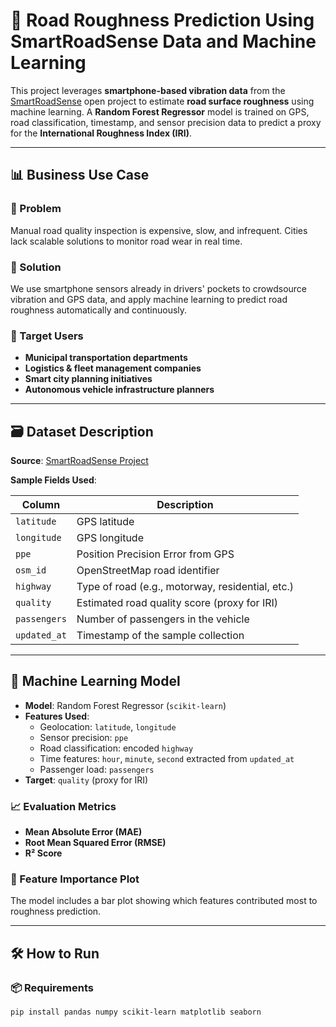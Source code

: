 # 📱 Road Roughness Prediction Using SmartRoadSense Data and Machine Learning

This project leverages **smartphone-based vibration data** from the [SmartRoadSense](http://smartroadsense.it/) open project to estimate **road surface roughness** using machine learning. A **Random Forest Regressor** model is trained on GPS, road classification, timestamp, and sensor precision data to predict a proxy for the **International Roughness Index (IRI)**.

---

## 📊 Business Use Case

### 🚧 Problem
Manual road quality inspection is expensive, slow, and infrequent. Cities lack scalable solutions to monitor road wear in real time.

### 🎯 Solution
We use smartphone sensors already in drivers' pockets to crowdsource vibration and GPS data, and apply machine learning to predict road roughness automatically and continuously.

### 👥 Target Users
- **Municipal transportation departments**
- **Logistics & fleet management companies**
- **Smart city planning initiatives**
- **Autonomous vehicle infrastructure planners**

---

## 🗃️ Dataset Description

**Source**: [SmartRoadSense Project](http://smartroadsense.it/)

**Sample Fields Used**:

| Column       | Description                                           |
|--------------|-------------------------------------------------------|
| `latitude`   | GPS latitude                                           |
| `longitude`  | GPS longitude                                          |
| `ppe`        | Position Precision Error from GPS                     |
| `osm_id`     | OpenStreetMap road identifier                         |
| `highway`    | Type of road (e.g., motorway, residential, etc.)      |
| `quality`    | Estimated road quality score (proxy for IRI)          |
| `passengers` | Number of passengers in the vehicle                   |
| `updated_at` | Timestamp of the sample collection                    |

---

## 🤖 Machine Learning Model

- **Model**: Random Forest Regressor (`scikit-learn`)
- **Features Used**:
  - Geolocation: `latitude`, `longitude`
  - Sensor precision: `ppe`
  - Road classification: encoded `highway`
  - Time features: `hour`, `minute`, `second` extracted from `updated_at`
  - Passenger load: `passengers`
- **Target**: `quality` (proxy for IRI)

### 📈 Evaluation Metrics
- **Mean Absolute Error (MAE)**
- **Root Mean Squared Error (RMSE)**
- **R² Score**

### 🧠 Feature Importance Plot
The model includes a bar plot showing which features contributed most to roughness prediction.

---

## 🛠️ How to Run

### 📦 Requirements

```bash
pip install pandas numpy scikit-learn matplotlib seaborn

